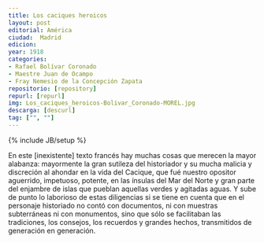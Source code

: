 ```yaml
---
title: Los caciques heroicos
layout: post
editorial: América
ciudad:  Madrid
edicion: 
year: 1918
categories: 
- Rafael Bolívar Coronado
- Maestre Juan de Ocampo
- Fray Nemesio de la Concepción Zapata
repositorio: [repository]
repurl: [repurl]
img: Los_caciques_heroicos-Bolivar_Coronado-MOREL.jpg
descarga: [descurl]
tag: ["", ""]
---
```

{% include JB/setup %}

En este [inexistente] texto francés hay muchas cosas que merecen la mayor alabanza: mayor­mente la gran sutileza del historiador y su mucha malicia y discreción al ahondar en la vida del Cacique, que fué nuestro opo­sitor aguerrido, impetuoso, potente, en las ínsulas del Mar del Norte y gran par­te del enjambre de islas que pueblan aquellas verdes y agitadas aguas.
Y sube de punto lo laborioso de estas diligencias si se tiene en cuenta que en el personaje historiado no contó con docu­mentos, ni con muestras subterráneas ni con monumentos, sino que sólo se facili­taban las tradiciones, los consejos, los re­cuerdos y grandes hechos, transmitidos de generación en generación.